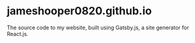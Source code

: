 # jameshooper0820.github.io
The source code to my website, built using Gatsby.js, a site generator for React.js.
